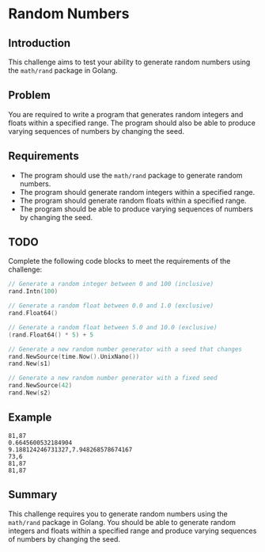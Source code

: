 # Random Numbers

## Introduction

This challenge aims to test your ability to generate random numbers using the `math/rand` package in Golang.

## Problem

You are required to write a program that generates random integers and floats within a specified range. The program should also be able to produce varying sequences of numbers by changing the seed.

## Requirements

- The program should use the `math/rand` package to generate random numbers.
- The program should generate random integers within a specified range.
- The program should generate random floats within a specified range.
- The program should be able to produce varying sequences of numbers by changing the seed.

## TODO

Complete the following code blocks to meet the requirements of the challenge:

```go
// Generate a random integer between 0 and 100 (inclusive)
rand.Intn(100)

// Generate a random float between 0.0 and 1.0 (exclusive)
rand.Float64()

// Generate a random float between 5.0 and 10.0 (exclusive)
(rand.Float64() * 5) + 5

// Generate a new random number generator with a seed that changes
rand.NewSource(time.Now().UnixNano())
rand.New(s1)

// Generate a new random number generator with a fixed seed
rand.NewSource(42)
rand.New(s2)
```

## Example

```
81,87
0.6645600532184904
9.188124246731327,7.948268578674167
73,6
81,87
81,87
```

## Summary

This challenge requires you to generate random numbers using the `math/rand` package in Golang. You should be able to generate random integers and floats within a specified range and produce varying sequences of numbers by changing the seed.
